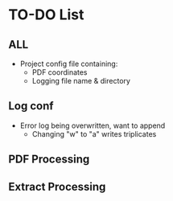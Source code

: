 # TO-DO List

## ALL
- Project config file containing:
    - PDF coordinates
    - Logging file name & directory


## Log conf
- Error log being overwritten, want to append
    - Changing "w" to "a" writes triplicates



## PDF Processing

## Extract Processing